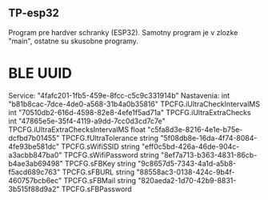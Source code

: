 ## TP-esp32
Program pre hardver schranky (ESP32). Samotny program je v zlozke "main", ostatne su skusobne programy.

# BLE UUID
Service:
"4fafc201-1fb5-459e-8fcc-c5c9c331914b"
Nastavenia:
int		"b81b8cac-7dce-4de0-a568-31b4a0b35816"	TPCFG.iUltraCheckIntervalMS
int		"70510db2-616d-4598-82e8-4efe1f5ad71a"	TPCFG.iUltraExtraChecks
int		"47865e5e-35f4-4119-a9dd-7cc0d3cd7c7e"	TPCFG.iUltraExtraChecksIntervalMS
float	"c5fa8d3e-8216-4e1e-b75e-dcfbd7b01455"	TPCFG.fUltraTolerance
string	"5f08db8e-16da-4f74-8084-4fe93be581dc"	TPCFG.sWifiSSID
string	"eff0c5bd-426a-46de-904c-a3acbb847ba0"	TPCFG.sWifiPassword
string	"8ef7a713-b363-4831-86cb-b4ae3ab69498"	TPCFG.sFBKey
string	"9c8657d5-7343-4a1d-a5b8-f5acd689c763"	TPCFG.sFBURL
string	"88558ac3-0138-424c-9b4f-460757bcb6ec"	TPCFG.sFBMail
string	"820aeda2-1d70-42b9-8831-3b515f88d9a2"	TPCFG.sFBPassword